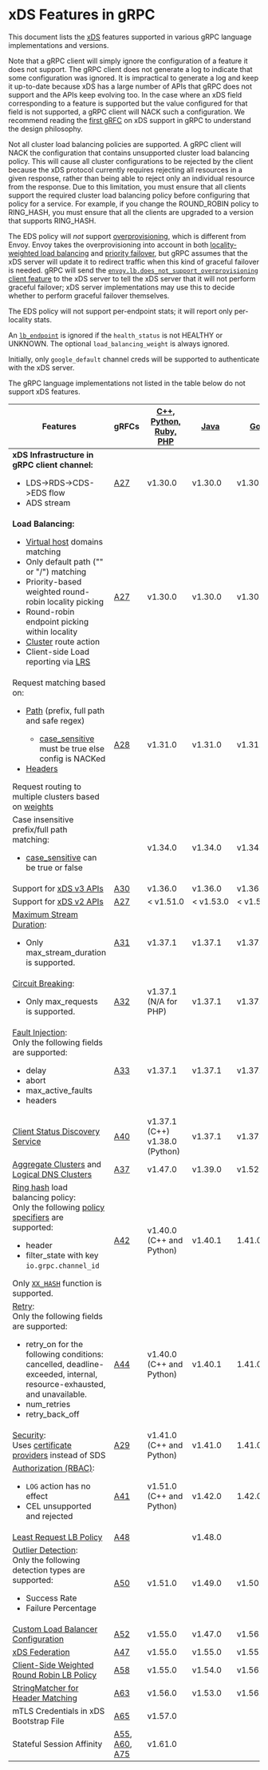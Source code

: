 # xDS Features in gRPC

This document lists the [xDS](https://github.com/envoyproxy/data-plane-api/tree/master/envoy/api/v2)
features supported in various gRPC language implementations and versions.

Note that a gRPC client will simply ignore the configuration of a feature it
does not support. The gRPC client does not generate a log
to indicate that some configuration was ignored. It is impractical to generate
a log and keep it up-to-date because xDS has a large number of APIs that gRPC
does not support and the APIs keep evolving too. In the case where an xDS
field corresponding to a feature is supported but the value configured for
that field is not supported, a gRPC client will NACK such a configuration.
We recommend reading the
[first gRFC](https://github.com/grpc/proposal/blob/master/A27-xds-global-load-balancing.md)
on xDS support in gRPC to understand the design philosophy.

Not all cluster load balancing policies are supported. A gRPC client will
NACK the configuration that contains unsupported cluster load balancing
policy. This will cause all cluster configurations to be rejected by the
client because the xDS protocol currently requires rejecting all resources in
a given response, rather than being able to reject only an individual resource
from the response. Due to this limitation, you must ensure that all clients
support the required cluster load balancing policy before configuring that
policy for a service. For example, if you change the ROUND_ROBIN policy to
RING_HASH, you must ensure that all the clients are upgraded to a version that
supports RING_HASH.

The EDS policy will *not* support
[overprovisioning](https://www.envoyproxy.io/docs/envoy/latest/intro/arch_overview/upstream/load_balancing/overprovisioning),
which is different from Envoy.  Envoy takes the overprovisioning into
account in both [locality-weighted load balancing](https://www.envoyproxy.io/docs/envoy/latest/intro/arch_overview/upstream/load_balancing/locality_weight)
and [priority failover](https://www.envoyproxy.io/docs/envoy/latest/intro/arch_overview/upstream/load_balancing/priority),
but gRPC assumes that the xDS server will update it to redirect traffic
when this kind of graceful failover is needed.  gRPC will send the
[`envoy.lb.does_not_support_overprovisioning` client
feature](https://github.com/envoyproxy/envoy/pull/10136) to the xDS
server to tell the xDS server that it will not perform graceful failover;
xDS server implementations may use this to decide whether to perform
graceful failover themselves.

The EDS policy will not support per-endpoint stats; it will report only
per-locality stats.

An [`lb_endpoint`](https://github.com/envoyproxy/envoy/blob/12a4bc430eaf440ceb0d11286cfbd4c16b79cdd1/api/envoy/api/v2/endpoint/endpoint_components.proto#L72)
is ignored if the `health_status` is not HEALTHY or UNKNOWN.
The optional `load_balancing_weight` is always ignored.

Initially, only `google_default` channel creds will be supported
to authenticate with the xDS server.

The gRPC language implementations not listed in the table below do not support
xDS features.

Features | gRFCs  | [C++, Python,<br> Ruby, PHP](https://github.com/grpc/grpc/releases) | [Java](https://github.com/grpc/grpc-java/releases) | [Go](https://github.com/grpc/grpc-go/releases) | [Node](https://github.com/grpc/grpc-node/releases)
---------|--------|--------------|------|------|------
**xDS Infrastructure in gRPC client channel:**<ul><li>LDS->RDS->CDS->EDS flow</li><li>ADS stream</li></ul> | [A27](https://github.com/grpc/proposal/blob/master/A27-xds-global-load-balancing.md) | v1.30.0  | v1.30.0 | v1.30.0 | v1.2.0 |
**Load Balancing:**<ul><li>[Virtual host](https://www.envoyproxy.io/docs/envoy/latest/api-v3/config/route/v3/route_components.proto#config-route-v3-virtualhost) domains matching</li><li>Only default path ("" or "/") matching</li><li>Priority-based weighted round-robin locality picking</li><li>Round-robin endpoint picking within locality</li><li>[Cluster](https://www.envoyproxy.io/docs/envoy/latest/api-v3/config/route/v3/route_components.proto#config-route-v3-routeaction) route action</li><li>Client-side Load reporting via [LRS](https://github.com/envoyproxy/data-plane-api/blob/master/envoy/service/load_stats/v3/lrs.proto)</li></ul> | [A27](https://github.com/grpc/proposal/blob/master/A27-xds-global-load-balancing.md) | v1.30.0  | v1.30.0 | v1.30.0 | v1.2.0 |
Request matching based on:<ul><li>[Path](https://www.envoyproxy.io/docs/envoy/latest/api-v3/config/route/v3/route_components.proto#config-route-v3-routematch) (prefix, full path and safe regex)</li><ul><li>[case_sensitive](https://www.envoyproxy.io/docs/envoy/latest/api-v3/config/route/v3/route_components.proto#envoy-v3-api-msg-config-route-v3-routematch) must be true else config is NACKed</li></ul><li>[Headers](https://www.envoyproxy.io/docs/envoy/latest/api-v3/config/route/v3/route_components.proto#envoy-v3-api-msg-config-route-v3-headermatcher)</li></ul>Request routing to multiple clusters based on [weights](https://www.envoyproxy.io/docs/envoy/latest/api-v3/config/route/v3/route_components.proto#config-route-v3-weightedcluster) | [A28](https://github.com/grpc/proposal/blob/master/A28-xds-traffic-splitting-and-routing.md) | v1.31.0 | v1.31.0 | v1.31.0 | v1.3.0 |
Case insensitive prefix/full path matching:<ul><li>[case_sensitive](https://www.envoyproxy.io/docs/envoy/latest/api-v3/config/route/v3/route_components.proto#envoy-v3-api-msg-config-route-v3-routematch) can be true or false</li></ul> | | v1.34.0 | v1.34.0 | v1.34.0 | v1.3.0 |
Support for [xDS v3 APIs](https://www.envoyproxy.io/docs/envoy/latest/api-v3/api) | [A30](https://github.com/grpc/proposal/blob/master/A30-xds-v3.md) | v1.36.0 | v1.36.0 | v1.36.0 | v1.4.0 |
Support for [xDS v2 APIs](https://www.envoyproxy.io/docs/envoy/latest/api/api_supported_versions) | [A27](https://github.com/grpc/proposal/blob/master/A30-xds-v3.md#details-of-the-v2-to-v3-transition) | < v1.51.0  | < v1.53.0 | < v1.54.0 | < v1.8.0 |
[Maximum Stream Duration](https://www.envoyproxy.io/docs/envoy/latest/api-v3/config/route/v3/route_components.proto#config-route-v3-routeaction-maxstreamduration):<ul><li>Only max_stream_duration is supported.</li></ul> | [A31](https://github.com/grpc/proposal/blob/master/A31-xds-timeout-support-and-config-selector.md) | v1.37.1  | v1.37.1 | v1.37.0 | v1.4.0 |
[Circuit Breaking](https://www.envoyproxy.io/docs/envoy/latest/api-v3/config/cluster/v3/circuit_breaker.proto):<ul><li>Only max_requests is supported.</li></ul> | [A32](https://github.com/grpc/proposal/blob/master/A32-xds-circuit-breaking.md) | v1.37.1 (N/A for PHP) | v1.37.1 | v1.37.0 | v1.4.0 |
[Fault Injection](https://www.envoyproxy.io/docs/envoy/latest/api-v3/extensions/filters/http/fault/v3/fault.proto):<br> Only the following fields are supported:<ul><li>delay</li><li>abort</li><li>max_active_faults</li><li>headers</li></ul> | [A33](https://github.com/grpc/proposal/blob/master/A33-Fault-Injection.md) | v1.37.1  | v1.37.1 | v1.37.0 | v1.4.0 |
[Client Status Discovery Service](https://github.com/envoyproxy/envoy/blob/main/api/envoy/service/status/v3/csds.proto) | [A40](https://github.com/grpc/proposal/blob/master/A40-csds-support.md) | v1.37.1 (C++)<br>v1.38.0 (Python)  | v1.37.1 | v1.37.0 | v1.5.0 |
[Aggregate Clusters](https://www.envoyproxy.io/docs/envoy/latest/intro/arch_overview/upstream/aggregate_cluster.html) and [Logical DNS Clusters](https://www.envoyproxy.io/docs/envoy/latest/intro/arch_overview/upstream/service_discovery.html#logical-dns) | [A37](https://github.com/grpc/proposal/blob/master/A37-xds-aggregate-and-logical-dns-clusters.md) | v1.47.0 | v1.39.0 | v1.52.2 | v1.9.0 |
[Ring hash](https://www.envoyproxy.io/docs/envoy/latest/intro/arch_overview/upstream/load_balancing/load_balancers#ring-hash) load balancing policy:<br> Only the following [policy specifiers](https://github.com/envoyproxy/envoy/blob/2443032526cf6e50d63d35770df9473dd0460fc0/api/envoy/config/route/v3/route_components.proto#L706) are supported:<ul><li>header</li><li>filter_state with key `io.grpc.channel_id`</li></ul>Only [`XX_HASH`](https://github.com/envoyproxy/envoy/blob/2443032526cf6e50d63d35770df9473dd0460fc0/api/envoy/config/cluster/v3/cluster.proto#L383) function is supported. | [A42](https://github.com/grpc/proposal/blob/master/A42-xds-ring-hash-lb-policy.md) | v1.40.0<br>(C++ and Python) | v1.40.1 | 1.41.0 | |
[Retry](https://www.envoyproxy.io/docs/envoy/latest/api-v3/config/route/v3/route_components.proto#envoy-v3-api-msg-config-route-v3-retrypolicy):<br>Only the following fields are supported:<ul><li>retry_on for the following conditions: cancelled, deadline-exceeded, internal, resource-exhausted, and unavailable.</li><li>num_retries</li><li>retry_back_off</li></ul> | [A44](https://github.com/grpc/proposal/blob/master/A44-xds-retry.md) | v1.40.0<br>(C++ and Python) | v1.40.1 | 1.41.0 | v1.8.0 |
[Security](https://www.envoyproxy.io/docs/envoy/latest/configuration/security/security):<br>Uses [certificate providers](https://github.com/grpc/proposal/blob/master/A29-xds-tls-security.md#certificate-provider-plugin-framework) instead of SDS | [A29](https://github.com/grpc/proposal/blob/master/A29-xds-tls-security.md) | v1.41.0<br>(C++ and Python) | v1.41.0 | 1.41.0 | |
[Authorization (RBAC)](https://www.envoyproxy.io/docs/envoy/latest/api-v3/extensions/filters/http/rbac/v3/rbac.proto):<br><ul><li>`LOG` action has no effect<li>CEL unsupported and rejected</ul> | [A41](https://github.com/grpc/proposal/blob/master/A41-xds-rbac.md) | v1.51.0<br>(C++ and Python) | v1.42.0 | 1.42.0 | |
[Least Request LB Policy](https://www.envoyproxy.io/docs/envoy/latest/intro/arch_overview/upstream/load_balancing/load_balancers.html#weighted-least-request) | [A48](https://github.com/grpc/proposal/blob/master/A48-xds-least-request-lb-policy.md) |  | v1.48.0 |  |  |
[Outlier Detection](https://www.envoyproxy.io/docs/envoy/latest/intro/arch_overview/upstream/outlier):<br>Only the following detection types are supported:<ul><li>Success Rate</li><li>Failure Percentage</li></ul> | [A50](https://github.com/grpc/proposal/blob/master/A50-xds-outlier-detection.md) | v1.51.0 | v1.49.0 | v1.50.0 | v1.7.0 |
[Custom Load Balancer Configuration](https://github.com/envoyproxy/envoy/blob/57be3189ffa3372b34e9480d1f02b2d165e49077/api/envoy/config/cluster/v3/cluster.proto#L1208) | [A52](https://github.com/grpc/proposal/blob/master/A52-xds-custom-lb-policies.md) | v1.55.0 | v1.47.0 | v1.56.0 | |
[xDS Federation](https://github.com/cncf/xds/blob/main/proposals/TP1-xds-transport-next.md) | [A47](https://github.com/grpc/proposal/blob/master/A47-xds-federation.md) | v1.55.0 | v1.55.0 | v1.55.0 | |
[Client-Side Weighted Round Robin LB Policy](https://github.com/envoyproxy/envoy/blob/a6d46b6ac4750720eec9a49abe701f0df9bf8e0a/api/envoy/extensions/load_balancing_policies/client_side_weighted_round_robin/v3/client_side_weighted_round_robin.proto#L36) | [A58](https://github.com/grpc/proposal/blob/master/A58-client-side-weighted-round-robin-lb-policy.md) | v1.55.0 | v1.54.0 | v1.56.0 | |
[StringMatcher for Header Matching](https://github.com/envoyproxy/envoy/blob/3fe4b8d335fa339ef6f17325c8d31f87ade7bb1a/api/envoy/config/route/v3/route_components.proto#L2280) | [A63](https://github.com/grpc/proposal/blob/master/A63-xds-string-matcher-in-header-matching.md) | v1.56.0 | v1.53.0 | v1.56.0 | v1.9.0 |
mTLS Credentials in xDS Bootstrap File | [A65](https://github.com/grpc/proposal/blob/master/A65-xds-mtls-creds-in-bootstrap.md) | v1.57.0 | | | |
Stateful Session Affinity | [A55](https://github.com/grpc/proposal/blob/master/A55-xds-stateful-session-affinity.md), [A60](https://github.com/grpc/proposal/blob/master/A60-xds-stateful-session-affinity-weighted-clusters.md), [A75](https://github.com/grpc/proposal/blob/master/A75-xds-aggregate-cluster-behavior-fixes.md) | v1.61.0 | | | |
